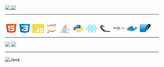<div style="display: inline_block">
  <a href="https://github.com/gaelsreis/">
    <img height=180em align="center" src="https://github-readme-stats.vercel.app/api?username=gaelsreis&show_icons=true&rank_icon=github&hide_border=true&hide_title=true" />
  </a>

  <a href="https://github.com/gaelsreis/">
    <img height=180em align="center" src="https://github-readme-stats.vercel.app/api/top-langs?username=gaelsreis&layout=compact&langs_count=8&hide_border=true&hide_title=true" />
  </a>
</div>

---

<div style="display: inline_block"><br>
  <img align="center" alt="HTML" height="30" width="40" src="https://raw.githubusercontent.com/devicons/devicon/master/icons/html5/html5-original.svg" />
  <img align="center" alt="CSS" height="30" width="40" src="https://raw.githubusercontent.com/devicons/devicon/master/icons/css3/css3-original.svg" />
  <img align="center" alt="Js" height="30" width="40" src="https://raw.githubusercontent.com/devicons/devicon/master/icons/javascript/javascript-plain.svg" />
  <img align="center" alt="Jupyter" height="30" width="40" src="https://raw.githubusercontent.com/devicons/devicon/master/icons/jupyter/jupyter-original.svg" />
  <img align="center" alt="Java" height="30" width="40" src="https://raw.githubusercontent.com/devicons/devicon/master/icons/java/java-original.svg" />
  <img align="center" alt="Python" height="30" width="40" src="https://raw.githubusercontent.com/devicons/devicon/master/icons/python/python-original.svg" />
  <img align="center" alt="React" height="30" width="40" src="https://raw.githubusercontent.com/devicons/devicon/master/icons/react/react-original.svg" />
  <img align="center" alt="Flask" height="30" width="40" src="https://raw.githubusercontent.com/devicons/devicon/master/icons/flask/flask-original.svg" />
  <img align="center" alt="Sqlalchemy" height="30" width="40" src="https://raw.githubusercontent.com/devicons/devicon/master/icons/sqlalchemy/sqlalchemy-original.svg" />
  <img align="center" alt="Docker" height="30" width="40" src="https://raw.githubusercontent.com/devicons/devicon/master/icons/docker/docker-original.svg" />
  <img align="center" alt="sqlite" height="30" width="40" src="https://raw.githubusercontent.com/devicons/devicon/master/icons/sqlite/sqlite-original.svg" />
</div>

---

<div style="display: inline_block">
  <a href="https://t.me/Gaelsreis" target="_blank"><img src="https://img.shields.io/badge/Telegram-2CA5E0?style=for-the-badge&logo=telegram&logoColor=white"></a>
  <a href="https://www.youtube.com/@gaelsreis/featured" target="_blank"><img src="https://img.shields.io/badge/YouTube-FF0000?style=for-the-badge&logo=youtube&logoColor=white"></a>
</div>

---

<div style="display: inline_block">
  <img align="center" alt="Java" src="https://komarev.com/ghpvc/?username=gaelsreis&label=Visitas&style=flat&color=blue" />
</div>
